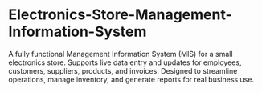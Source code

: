 # Electronics-Store-Management-Information-System
A fully functional Management Information System (MIS) for a small electronics store. Supports live data entry and updates for employees, customers, suppliers, products, and invoices. Designed to streamline operations, manage inventory, and generate reports for real business use.
